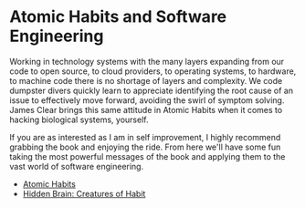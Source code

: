 # Atomic Habits and Software Engineering


Working in technology systems with the many layers expanding from our code to open source, to cloud providers, to operating systems, to hardware, to machine code there is no shortage of layers and complexity.  We code dumpster divers quickly learn to appreciate identifying the root cause of an issue to effectively move forward, avoiding the swirl of symptom solving.  James Clear brings this same attitude in Atomic Habits when it comes to hacking biological systems, yourself.

If you are as interested as I am in self improvement, I highly recommend grabbing the book and enjoying the ride.  From here we'll have some fun taking the most powerful messages of the book and applying them to the vast world of software engineering.



- [Atomic Habits](https://www.amazon.com/gp/product/0735211299)
- [Hidden Brain: Creatures of Habit](https://hiddenbrain.org/podcast/creatures-of-habit/)

<!--stackedit_data:
eyJoaXN0b3J5IjpbLTEzODc2MDk2NjYsLTQwMzcyMzIzNCw3Mz
A5OTgxMTZdfQ==
-->